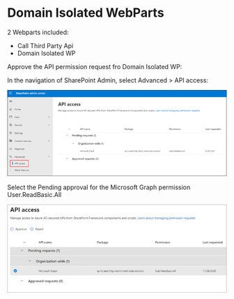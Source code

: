 # Domain Isolated WebParts

2 Webparts included:

- Call Third Party Api
- Domain Isolated WP

Approve the API permission request fro Domain Isolated WP:

In the navigation of SharePoint Admin, select Advanced > API access:

![sharepoint-admin-portal-01](_images/sharepoint-admin-portal-01.png)

Select the Pending approval for the Microsoft Graph permission User.ReadBasic.All

![sharepoint-admin-portal-02](_images/sharepoint-admin-portal-02.png)
